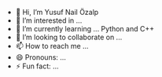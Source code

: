 - 👋 Hi, I’m Yusuf Nail Özalp
- 👀 I’m interested in ...
- 🌱 I’m currently learning ... Python and C++ 
- 💞️ I’m looking to collaborate on ...
- 📫 How to reach me ...
- 😄 Pronouns: ...
- ⚡ Fun fact: ...

<!---
JOSEPH17129/JOSEPH17129 is a ✨ special ✨ repository because its `README.md` (this file) appears on your GitHub profile.
You can click the Preview link to take a look at your changes.
--->
